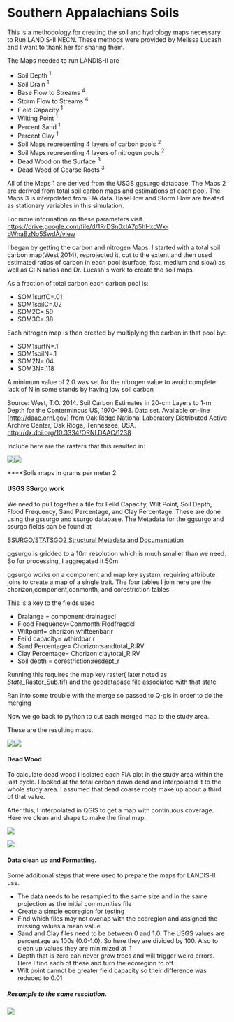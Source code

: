 Southern Appalachians Soils
================

This is a methodology for creating the soil and hydrology maps necessary to Run LANDIS-II NECN. These methods were provided by Melissa Lucash and I want to thank her for sharing them.

The Maps needed to run LANDIS-II are

-   Soil Depth <sup>1</sup>
-   Soil Drain <sup>1</sup>
-   Base Flow to Streams <sup>4</sup>
-   Storm Flow to Streams <sup>4</sup>
-   Field Capacity <sup>1</sup>
-   Wilting Point <sup>1</sup>
-   Percent Sand <sup>1</sup>
-   Percent Clay <sup>1</sup>
-   Soil Maps representing 4 layers of carbon pools <sup>2</sup>
-   Soil Maps representing 4 layers of nitrogen pools <sup>2</sup>
-   Dead Wood on the Surface <sup>3</sup>
-   Dead Wood of Coarse Roots <sup>3</sup>

All of the Maps 1 are derived from the USGS ggsurgo database. The Maps 2 are derived from total soil carbon maps and estimations of each pool. The Maps 3 is interpolated from FIA data. BaseFlow and Storm Flow are treated as stationary variables in this simulation.

For more information on these parameters visit <https://drive.google.com/file/d/1RrDSn0xIA7p5hHxcWx-bWnaBzNo5SwdA/view>

I began by getting the carbon and nitrogen Maps. I started with a total soil carbon map(West 2014), reprojected it, cut to the extent and then used estimated ratios of carbon in each pool (surface, fast, medium and slow) as well as C: N ratios and Dr. Lucash's work to create the soil maps.

As a fraction of total carbon each carbon pool is:

-   SOM1surfC=.01
-   SOM1soilC=.02
-   SOM2C=.59
-   SOM3C=.38

Each nitrogen map is then created by multiplying the carbon in that pool by:

-   SOM1surfN=.1
-   SOM1soilN=.1
-   SOM2N=.04
-   SOM3N=.118

A minimum value of 2.0 was set for the nitrogen value to avoid complete lack of N in some stands by having low soil carbon

Source: West, T.O. 2014. Soil Carbon Estimates in 20-cm Layers to 1-m Depth for the Conterminous US, 1970-1993. Data set. Available on-line \[<http://daac.ornl.gov>\] from Oak Ridge National Laboratory Distributed Active Archive Center, Oak Ridge, Tennessee, USA. <http://dx.doi.org/10.3334/ORNLDAAC/1238>

Include here are the rasters that this resulted in:

![](Soils_files/figure-markdown_github/unnamed-chunk-8-1.png)![](Soils_files/figure-markdown_github/unnamed-chunk-8-2.png)

\*\*\*\*Soils maps in grams per meter 2

#### USGS SSurgo work

We need to pull together a file for Feild Capacity, Wilt Point, Soil Depth, Flood Frequency, Sand Percentage, and Clay Percentage. These are done using the gssurgo and ssurgo database. The Metadata for the ggsurgo and ssurgo fields can be found at

[SSURGO/STATSGO2 Structural Metadata and Documentation](https://www.nrcs.usda.gov/wps/portal/nrcs/detail/soils/survey/geo/?cid=nrcs142p2_053631)

ggsurgo is gridded to a 10m resolution which is much smaller than we need. So for processing, I aggregated it 50m.

ggsurgo works on a component and map key system, requiring attribute joins to create a map of a single trait. The four tables I join here are the chorizon,component,conmonth, and corestriction tables.

This is a key to the fields used

-   Draiange = component:drainagecl
-   Flood Frequency=Conmonth:Flodfreqdcl
-   Wiltpoint= chorizon:wfifteenbar:r
-   Feild capacity= wthirdbar:r
-   Sand Percentage= Chorizon:sandtotal\_R:RV
-   Clay Percentage= Chorizon:claytotal\_R:RV
-   Soil depth = corestriction:resdept\_r

Running this requires the map key raster( later noted as *State*\_Raster\_Sub.tif) and the geodatabase file associated with that state

Ran into some trouble with the merge so passed to Q-gis in order to do the merging

Now we go back to python to cut each merged map to the study area.

These are the resulting maps.

![](Soils_files/figure-markdown_github/unnamed-chunk-13-1.png)![](Soils_files/figure-markdown_github/unnamed-chunk-13-2.png)

#### Dead Wood

To calculate dead wood I isolated each FIA plot in the study area within the last cycle. I looked at the total carbon down dead and interpolated it to the whole study area. I assumed that dead coarse roots make up about a third of that value.

After this, I interpolated in QGIS to get a map with continuous coverage. Here we clean and shape to make the final map.

![](Soils_files/figure-markdown_github/unnamed-chunk-18-1.png)

![](Soils_files/figure-markdown_github/unnamed-chunk-19-1.png)

#### Data clean up and Formatting.

Some additional steps that were used to prepare the maps for LANDIS-II use.

-   The data needs to be resampled to the same size and in the same projection as the initial communities file
-   Create a simple ecoregion for testing
-   Find which files may not overlap with the ecoregion and assigned the missing values a mean value
-   Sand and Clay files need to be between 0 and 1.0. The USGS values are percentage as 100s (0.0-1.0). So here they are divided by 100. Also to clean up values they are minimized at .1
-   Depth that is zero can never grow trees and will trigger weird errors. Here I find each of these and turn the ecoregion to off.
-   Wilt point cannot be greater field capacity so their difference was reduced to 0.01

##### Resample to the same resolution.

![](Soils_files/figure-markdown_github/unnamed-chunk-23-1.png)
